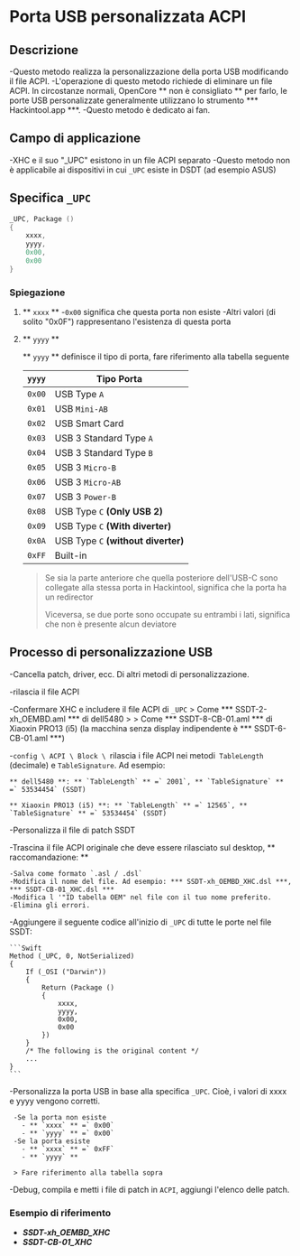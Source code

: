 # Porta USB personalizzata ACPI

## Descrizione

-Questo metodo realizza la personalizzazione della porta USB modificando il file ACPI.
-L'operazione di questo metodo richiede di eliminare un file ACPI. In circostanze normali, OpenCore ** non è consigliato ** per farlo, le porte USB personalizzate generalmente utilizzano lo strumento *** Hackintool.app ***.
-Questo metodo è dedicato ai fan.

## Campo di applicazione

-XHC e il suo "_UPC" esistono in un file ACPI separato
-Questo metodo non è applicabile ai dispositivi in cui `_UPC` esiste in DSDT (ad esempio ASUS)

## Specifica `_UPC`

```Swift
_UPC, Package ()
{
    xxxx,
    yyyy,
    0x00,
    0x00
}
```

### Spiegazione

1. ** `xxxx` **
   -`0x00` significa che questa porta non esiste
   -Altri valori (di solito "0x0F") rappresentano l'esistenza di questa porta

2. ** `yyyy` **

   ** `yyyy` ** definisce il tipo di porta, fare riferimento alla tabella seguente

   | **`yyyy`** | Tipo Porta |
   | :------: | ----------------------------- |
   | `0x00` | USB Type `A` |
   | `0x01` | USB `Mini-AB` |
   | `0x02` | USB Smart Card |
   | `0x03` | USB 3 Standard Type `A` |
   | `0x04` | USB 3 Standard Type `B` |
   | `0x05` | USB 3 `Micro-B` |
   | `0x06` | USB 3 `Micro-AB` |
   | `0x07` | USB 3 `Power-B` |
   | `0x08` | USB Type `C` **(Only USB 2)** |
   | `0x09` | USB Type `C` **(With diverter)** |
   | `0x0A` | USB Type `C` **(without diverter)** |
   | `0xFF` | Built-in |

   > Se sia la parte anteriore che quella posteriore dell'USB-C sono collegate alla stessa porta in Hackintool, significa che la porta ha un redirector
   >
   > Viceversa, se due porte sono occupate su entrambi i lati, significa che non è presente alcun deviatore

## Processo di personalizzazione USB

-Cancella patch, driver, ecc. Di altri metodi di personalizzazione.

-rilascia il file ACPI

  -Confermare XHC e includere il file ACPI di `_UPC`
    > Come *** SSDT-2-xh_OEMBD.aml *** di dell5480
    >
    > Come *** SSDT-8-CB-01.aml *** di Xiaoxin PRO13 (i5) (la macchina senza display indipendente è *** SSDT-6-CB-01.aml ***)

  -`config \ ACPI \ Block \ `rilascia i file ACPI nei metodi` TableLength` (decimale) e `TableSignature`. Ad esempio:

    ** dell5480 **: ** `TableLength` ** =` 2001`, ** `TableSignature` ** =` 53534454` (SSDT)

    ** Xiaoxin PRO13 (i5) **: ** `TableLength` ** =` 12565`, ** `TableSignature` ** =` 53534454` (SSDT)

-Personalizza il file di patch SSDT

  -Trascina il file ACPI originale che deve essere rilasciato sul desktop, ** raccomandazione: **

    -Salva come formato `.asl / .dsl`
    -Modifica il nome del file. Ad esempio: *** SSDT-xh_OEMBD_XHC.dsl ***, *** SSDT-CB-01_XHC.dsl ***
    -Modifica l '"ID tabella OEM" nel file con il tuo nome preferito.
    -Elimina gli errori.

  -Aggiungere il seguente codice all'inizio di `_UPC` di tutte le porte nel file SSDT:

    ```Swift
    Method (_UPC, 0, NotSerialized)
    {
        If (_OSI ("Darwin"))
        {
            Return (Package ()
            {
                xxxx,
                yyyy,
                0x00,
                0x00
            })
        }
        /* The following is the original content */
        ...
    }
    ```
    
-Personalizza la porta USB in base alla specifica `_UPC`. Cioè, i valori di xxxx e yyyy vengono corretti.

     -Se la porta non esiste
       - ** `xxxx` ** =` 0x00`
       - ** `yyyy` ** =` 0x00`
     -Se la porta esiste
       - ** `xxxx` ** =` 0xFF`
       - ** `yyyy` **

     > Fare riferimento alla tabella sopra
  
   -Debug, compila e metti i file di patch in `ACPI`, aggiungi l'elenco delle patch.

### Esempio di riferimento

- ***SSDT-xh_OEMBD_XHC***
- ***SSDT-CB-01_XHC***
